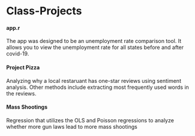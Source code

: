 # Class-Projects

#### app.r

The app was designed to be an unemployment rate comparison tool. It allows you to view the unemployment rate for all states before and after covid-19.


#### Project Pizza

Analyzing why a local restaruant has one-star reviews using sentiment analysis. Other methods include extracting most frequently used words in the reviews.


#### Mass Shootings

Regression that utilizes the OLS and Poisson regressions to analyze whether more gun laws lead to more mass shootings


